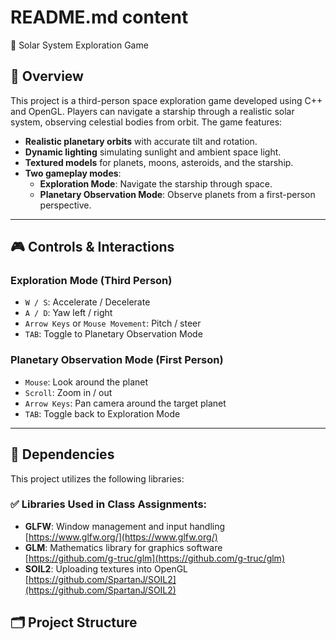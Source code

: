 
# README.md content
🌌 Solar System Exploration Game

## 🚀 Overview

This project is a third-person space exploration game developed using C++ and OpenGL. Players can navigate a starship through a realistic solar system, observing celestial bodies from orbit. The game features:

- **Realistic planetary orbits** with accurate tilt and rotation.
- **Dynamic lighting** simulating sunlight and ambient space light.
- **Textured models** for planets, moons, asteroids, and the starship.
- **Two gameplay modes**:
  - **Exploration Mode**: Navigate the starship through space.
  - **Planetary Observation Mode**: Observe planets from a first-person perspective.

---

## 🎮 Controls & Interactions

### Exploration Mode (Third Person)
- `W / S`: Accelerate / Decelerate
- `A / D`: Yaw left / right
- `Arrow Keys` or `Mouse Movement`: Pitch / steer
- `TAB`: Toggle to Planetary Observation Mode

### Planetary Observation Mode (First Person)
- `Mouse`: Look around the planet
- `Scroll`: Zoom in / out
- `Arrow Keys`: Pan camera around the target planet
- `TAB`: Toggle back to Exploration Mode

---

## 🧰 Dependencies

This project utilizes the following libraries:

### ✅ Libraries Used in Class Assignments:
- **GLFW**: Window management and input handling  
  [https://www.glfw.org/](https://www.glfw.org/)
- **GLM**: Mathematics library for graphics software  
  [https://github.com/g-truc/glm](https://github.com/g-truc/glm)
- **SOIL2**: Uploading textures into OpenGL
  [https://github.com/SpartanJ/SOIL2](https://github.com/SpartanJ/SOIL2)

## 🗂️ Project Structure


